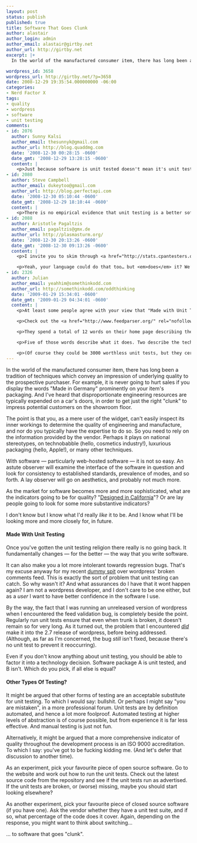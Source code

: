 ```yaml
---
layout: post
status: publish
published: true
title: Software That Goes Clunk
author: alastair
author_login: admin
author_email: alastair@girtby.net
author_url: http://girtby.net
excerpt: |+
  In the world of the manufactured consumer item, there has long been a tradition of techniques which convey an impression of underlying quality to the prospective purchaser. For example, it is never going to hurt sales if you display the words "Made in Germany" prominently on your item's packaging. And I've heard that disproportionate engineering resources are typically expended on a car's doors, in order to get just the right "clunk" to impress potential customers on the showroom floor.

wordpress_id: 3658
wordpress_url: http://girtby.net/?p=3658
date: 2008-12-29 19:35:54.000000000 -06:00
categories:
- Nerd Factor X
tags:
- quality
- wordpress
- software
- unit testing
comments:
- id: 2076
  author: Sunny Kalsi
  author_email: thesunnyk@gmail.com
  author_url: http://blog.quaddmg.com
  date: '2008-12-30 00:28:15 -0600'
  date_gmt: '2008-12-29 13:28:15 -0600'
  content: |
    <p>Just because software is unit tested doesn't mean it's unit tested well. Just because software is covered doesn't mean it's covered well. This is sort of the exact problem with ISO9000 - It's more about intent, and less about a check-box. You can pay lip service to any sort of metric. Just look at Agitar!</p>
- id: 2080
  author: Steve Campbell
  author_email: dukeytoo@gmail.com
  author_url: http://blog.perfectapi.com
  date: '2008-12-30 05:10:44 -0600'
  date_gmt: '2008-12-29 18:10:44 -0600'
  content: |
    <p>There is no empirical evidence that unit testing is a better software quality technique when compared with other quality-inducing tools and practices (code reviews, test-after, etc).  To my recollection, given current evidence, the winner of that fight would be one of the many types of formal code review.  </p>
- id: 2088
  author: Aristotle Pagaltzis
  author_email: pagaltzis@gmx.de
  author_url: http://plasmasturm.org/
  date: '2008-12-30 20:13:26 -0600'
  date_gmt: '2008-12-30 09:13:26 -0600'
  content: |
    <p>I invite you to skim through <a href="http://stats.cpantesters.org/updates.html" rel="nofollow">all the posts for 2008 but particularly the summaries</a>. :-) And <a href="http://use.perl.org/~Alias/journal/38036" rel="nofollow">it only gets better</a>.</p>

    <p>Yeah, your language could do that too… but <em>does</em> it? We’ve got your test religion right here.</p>
- id: 2326
  author: Julian
  author_email: yeahhim@somethinkodd.com
  author_url: http://somethinkodd.com/oddthinking
  date: '2009-01-29 15:34:01 -0600'
  date_gmt: '2009-01-29 04:34:01 -0600'
  content: |
    <p>At least some people agree with your view that "Made with Unit Testing" is a key quality indicator.</p>

    <p>Check out the <a href="http://www.feedparser.org/" rel="nofollow">Universal Feed Parser</a>.</p>

    <p>They spend a total of 12 words on their home page describing the component before giving the key links and launching into example code on how to use it.</p>

    <p>Five of those words describe what it does. Two describe the technology. Two describe the license. The other three are "3000 unit tests."</p>

    <p>(Of course they could be 3000 worthless unit tests, but they certainly give the impression that they are serious about it.)</p>
---
```

In the world of the manufactured consumer item, there has long been a tradition of techniques which convey an impression of underlying quality to the prospective purchaser. For example, it is never going to hurt sales if you display the words "Made in Germany" prominently on your item's packaging. And I've heard that disproportionate engineering resources are typically expended on a car's doors, in order to get just the right "clunk" to impress potential customers on the showroom floor.

<a id="more"></a><a id="more-3658"></a>The point is that you, as a mere user of the widget, can't easily inspect its inner workings to determine the quality of engineering and manufacture, and nor do you typically have the expertise to do so. So you need to rely on the information provided by the vendor. Perhaps it plays on national stereotypes, on technobabble (hello, cosmetics industry!), luxurious packaging (hello, Apple!), or many other techniques.

With software &mdash; particularly web-hosted software &mdash; it is not so easy. An astute observer will examine the interface of the software in question and look for consistency to established standards, prevalence of modes, and so forth. A lay observer will go on aesthetics, and probably not much more.

As the market for software becomes more and more sophisticated, what are the indicators going to be for quality? "[Designed in California](http://www.joelonsoftware.com/items/2007/10/05.html)"? Or are lay people going to look for some more substantive indicators?

I don't know but I know what I'd really *like* it to be. And I know what I'll be looking more and more closely for, in future.

#### Made With Unit Testing

Once you've gotten the unit testing religion there really is no going back. It fundamentally changes &mdash; for the better &mdash; the way that you write software.

It can also make you a lot more intolerant towards regression bugs. That's my excuse anyway for my recent [dummy spit](/archives/2008/12/01/and-were-back/#comment-1946) over wordpress' broken comments feed. This is exactly the sort of problem that unit testing can catch. So why wasn't it? And what assurances do I have that it wont happen again? I am not a wordpress developer, and I don't care to be one either, but as a *user* I want to have better confidence in the software I use.

By the way, the fact that I was running an unreleased version of wordpress when I encountered the feed validation bug, is completely beside the point. Regularly run unit tests ensure that even when trunk is broken, it doesn't remain so for very long. As it turned out, the problem that I encountered [*did*](http://trac.wordpress.org/ticket/8626) make it into the 2.7 release of wordpress, before being addressed. (Although, as far as I'm concerned, the bug *still* isn't fixed, because there's no unit test to prevent it reoccurring).

Even if you don't know anything about unit testing, you should be able to factor it into a technology decision. Software package A is unit tested, and B isn't. Which do you pick, if all else is equal?

#### Other Types Of Testing?

It might be argued that other forms of testing are an acceptable substitute for unit testing. To which I would say: bullshit. Or perhaps I might say "you are mistaken", in a more professional forum. Unit tests are by definition automated, and hence a lot more foolproof. Automated testing at higher levels of abstraction is of course possible, but from experience it is far less effective. And manual testing is just not fun.

Alternatively, it might be argued that a more comprehensive indicator of quality throughout the development process is an ISO 9000 accreditation. To which I say: you've got to be fucking kidding me. (And let's defer that discussion to another time).

As an experiment, pick your favourite piece of open source software. Go to the website and work out how to run the unit tests. Check out the latest source code from the repository and see if the unit tests run as advertised. If the unit tests are broken, or (worse) missing, maybe you should start looking elsewhere?

As another experiment, pick your favourite piece of closed source software (if you have one). Ask the vendor whether they have a unit test suite, and if so, what percentage of the code does it cover. Again, depending on the response, you might want to think about switching...

... to software that goes "clunk".

